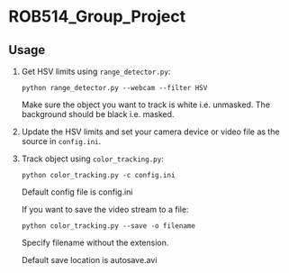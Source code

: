 # ROB514_Group_Project

## Usage
1. Get HSV limits using `range_detector.py`:
    ```
    python range_detector.py --webcam --filter HSV
    ```
    Make sure the object you want to track is white i.e. unmasked. The background should be black i.e. masked.

2. Update the HSV limits and set your camera device or video file as the source in `config.ini`.

2. Track object using `color_tracking.py`:
    ```
    python color_tracking.py -c config.ini
    ```
   Default config file is config.ini
   
   If you want to save the video stream to a file:
   ```
   python color_tracking.py --save -o filename
   ```
    Specify filename without the extension.
    
    Default save location is autosave.avi